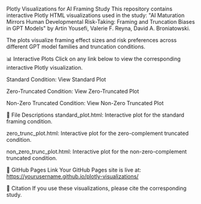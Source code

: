 Plotly Visualizations for AI Framing Study
This repository contains interactive Plotly HTML visualizations used in the study:
"AI Maturation Mirrors Human Developmental Risk-Taking: Framing and Truncation Biases in GPT Models"
by Artin Yousefi, Valerie F. Reyna, David A. Broniatowski.

The plots visualize framing effect sizes and risk preferences across different GPT model families and truncation conditions.

📊 Interactive Plots
Click on any link below to view the corresponding interactive Plotly visualization.

Standard Condition:
View Standard Plot

Zero-Truncated Condition:
View Zero-Truncated Plot

Non-Zero Truncated Condition:
View Non-Zero Truncated Plot

📂 File Descriptions
standard_plot.html: Interactive plot for the standard framing condition.

zero_trunc_plot.html: Interactive plot for the zero-complement truncated condition.

non_zero_trunc_plot.html: Interactive plot for the non-zero-complement truncated condition.

🔗 GitHub Pages Link
Your GitHub Pages site is live at:
https://yourusername.github.io/plotly-visualizations/

📜 Citation
If you use these visualizations, please cite the corresponding study.
